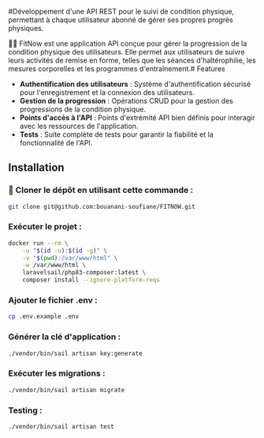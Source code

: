 #Développement d'une API REST pour le suivi de condition physique, permettant à chaque utilisateur abonné de gérer ses propres progrès physiques.

🧑‍💻 FitNow est une application API conçue pour gérer la progression de la condition physique des utilisateurs. Elle permet aux utilisateurs de suivre leurs activités de remise en forme, telles que les séances d'haltérophilie, les mesures corporelles et les programmes d'entraînement.# Features

- **Authentification des utilisateurs** : Système d'authentification sécurisé pour l'enregistrement et la connexion des utilisateurs.
- **Gestion de la progression** : Opérations CRUD pour la gestion des progressions de la condition physique.
- **Points d'accès à l'API** : Points d'extrémité API bien définis pour interagir avec les ressources de l'application.
- **Tests** : Suite complète de tests pour garantir la fiabilité et la fonctionnalité de l'API.

## Installation

### 🔗 Cloner le dépôt en utilisant cette commande :

```bash
git clone git@github.com:bouanani-soufiane/FITNOW.git
```
### Exécuter le projet :

```bash
docker run --rm \
    -u "$(id -u):$(id -g)" \
    -v "$(pwd):/var/www/html" \
    -w /var/www/html \
    laravelsail/php83-composer:latest \
    composer install --ignore-platform-reqs
```
### Ajouter le fichier .env :

```bash
cp .env.example .env
```
### Générer la clé d'application :

```bash
./vendor/bin/sail artisan key:generate
```
### Exécuter les migrations :

```bash
./vendor/bin/sail artisan migrate
```
### Testing :

```bash
./vendor/bin/sail artisan test
```
